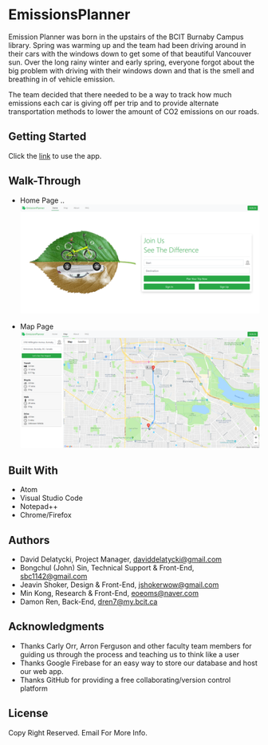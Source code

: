 # EmissionsPlanner

Emission Planner was born in the upstairs of the BCIT Burnaby Campus library.
Spring was warming up and the team had been driving around in their cars with
the windows down to get some of that beautiful Vancouver sun. Over the long
rainy winter and early spring, everyone forgot about the big problem with
driving with their windows down and that is the smell and breathing in of
vehicle emission.

The team decided that there needed to be a way to track how much emissions each
car is giving off per trip and to provide alternate transportation methods to
lower the amount of CO2 emissions on our roads.

## Getting Started

Click the [link](http://team-04-comp-2930.firebaseapp.com/) to use the app.

## Walk-Through

- Home Page ..
   ![Home](./ReadMe_Screenshots/Home_Page.png)

- Map Page
   ![Map](./ReadMe_Screenshots/Map_Page.png)

## Built With

- Atom
- Visual Studio Code
- Notepad++
- Chrome/Firefox

## Authors

- David Delatycki, Project Manager, <daviddelatycki@gmail.com>
- Bongchul (John) Sin, Technical Support & Front-End, <sbc1142@gmail.com>
- Jeavin Shoker, Design & Front-End, <jshokerwow@gmail.com>
- Min Kong, Research & Front-End, <eoeoms@naver.com>
- Damon Ren, Back-End, <dren7@my.bcit.ca>

## Acknowledgments

- Thanks Carly Orr, Arron Ferguson and other faculty team members for guiding us
through the process and teaching us to think like a user
- Thanks Google Firebase for an easy way to store our database and host our web
app.
- Thanks GitHub for providing a free collaborating/version control platform

## License

Copy Right Reserved. Email For More Info.
